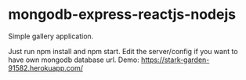 # mongodb-express-reactjs-nodejs
Simple gallery application.

Just run npm install and npm start. Edit the server/config if you want to have own mongodb database url.
Demo: https://stark-garden-91582.herokuapp.com/
